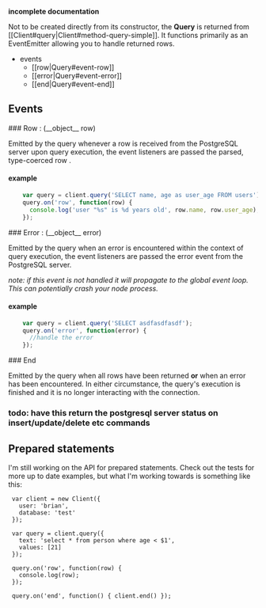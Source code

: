 __incomplete documentation__

Not to be created directly from its constructor, the __Query__ is returned from [[Client#query|Client#method-query-simple]]. It functions primarily as an EventEmitter allowing you to handle returned rows.

- events
  - [[row|Query#event-row]]
  - [[error|Query#event-error]]
  - [[end|Query#event-end]]

## Events

<div id="event-row"></div>
### Row : (__object__ row)

Emitted by the query whenever a row is received from the PostgreSQL server upon query execution, the event listeners are passed the parsed, type-coerced row .

#### example
```javascript
    var query = client.query('SELECT name, age as user_age FROM users');
    query.on('row', function(row) {
      console.log('user "%s" is %d years old', row.name, row.user_age);
    });
```

<div id="event-error"></div>
### Error : (__object__ error)

Emitted by the query when an error is encountered within the context of query execution, the event listeners are passed the error event from the PostgreSQL server.

_note: if this event is not handled it will propagate to the global event loop.  This can potentially crash your node process._

#### example
```javascript
    var query = client.query('SELECT asdfasdfasdf');
    query.on('error', function(error) {
      //handle the error
    });
```

<div id="event-end"></div>
### End

Emitted by the query when all rows have been returned __or__ when an error has been encountered.  In either circumstance, the query's execution is finished and it is no longer interacting with the connection.

### todo: have this return the postgresql server status on insert/update/delete etc commands

## Prepared statements

I'm still working on the API for prepared statements.  Check out the tests for more up to date examples, but what I'm working towards is something like this:


     var client = new Client({
       user: 'brian',
       database: 'test'
     });
    
     var query = client.query({
       text: 'select * from person where age < $1',
       values: [21]
     });

     query.on('row', function(row) {
       console.log(row);
     });

     query.on('end', function() { client.end() });